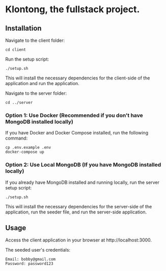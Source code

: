 # Klontong, the fullstack project.

## Installation

Navigate to the client folder:

```
cd client
```

Run the setup script:

```
./setup.sh
```

This will install the necessary dependencies for the client-side of the application and run the application.

Navigate to the server folder:

```
cd ../server
```

### Option 1: Use Docker (Recommended if you don't have MongoDB installed locally)

If you have Docker and Docker Compose installed, run the following command:

```
cp .env.example .env
docker-compose up
```

### Option 2: Use Local MongoDB (If you have MongoDB installed locally)

If you already have MongoDB installed and running locally, run the server setup script:

```
./setup.sh
```

This will install the necessary dependencies for the server-side of the application, run the seeder file, and run the server-side application.

## Usage

Access the client application in your browser at http://localhost:3000.

The seeded user's credentials:

    Email: bobby@gmail.com
    Password: password123
